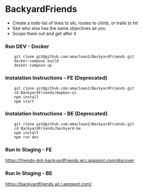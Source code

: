 # BackyardFriends

- Create a todo list of lines to ski, routes to climb, or trails to hit
- See who else has the same objectives as you
- Scope them out and get after it

### Run DEV - Docker
```console
    git clone git@github.com:amaclean2/BackyardFriends.git
    docker-compose build
    docker-compose up
```

### Instalation Instructions - FE (Deprecated)

```console
    git clone git@github.com:amaclean2/BackyardFriends.git
    cd BackyardFriends/mapbox-ui
    npm install
    npm start
```

### Instalation Instructions - BE (Deprecated)

```console
    git clone git@github.com:amaclean2/BackyardFriends.git
    cd BackyardFriends/backyard-be
    npm install
    npm run dev
```

### Run In Staging - FE 
https://friends-dot-backyardfriends.wl.r.appspot.com/discover

### Run In Staging - BE
https://backyardfriends.wl.r.appspot.com/
